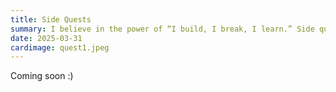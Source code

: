 ```yaml
---
title: Side Quests
summary: I believe in the power of “I build, I break, I learn.” Side quests give me the freedom to experiment, solve real-world problems, and grow as a developer and creator. Here are some my coolest projects.
date: 2025-03-31
cardimage: quest1.jpeg
---
```


Coming soon :)